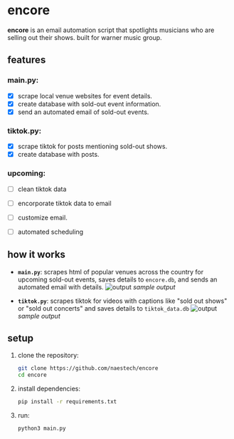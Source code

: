 # encore

**encore** is an email automation script that spotlights musicians who are selling out their shows. built for warner music group.

## features
### main.py:
- [x] scrape local venue websites for event details.
- [x] create database with sold-out event information.
- [x] send an automated email of sold-out events.
      
### tiktok.py:
- [x] scrape tiktok for posts mentioning sold-out shows.
- [x] create database with posts.

### upcoming:
- [ ] clean tiktok data
- [ ] encorporate tiktok data to email
- [ ] customize email.
- [ ] automated scheduling


## how it works
- **`main.py`**: scrapes html of popular venues across the country for upcoming sold-out events, saves details to `encore.db`, and sends an automated email with details.
  ![output](https://github.com/user-attachments/assets/70446f8f-5887-4dee-ac02-9a69c75e0a5c)
  *sample output*

- **`tiktok.py`**: scrapes tiktok for videos with captions like "sold out shows" or "sold out concerts" and saves details to `tiktok_data.db` 
  ![output](https://github.com/user-attachments/assets/d5b62c68-9389-41ac-b32a-f623f02be17a)
  *sample output*


## setup
1. clone the repository:
    ```bash
    git clone https://github.com/naestech/encore
    cd encore
    ```
2. install dependencies:
    ```bash
    pip install -r requirements.txt
    ```
3. run:
   ```bash
   python3 main.py
   ```

